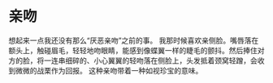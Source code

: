 # 亲吻

想起来一点我还没有那么“厌恶亲吻”之前的事。
我那时候喜欢亲侧脸。嘴唇落在额头上，触碰眉毛，轻轻地吻眼睛，能感到像蝶翼一样的睫毛的颤抖。然后捧住对方的脸，将一连串细碎的、小心翼翼的轻吻落在侧脸上，头发抵着颈窝轻蹭，会收到微微的战栗作为回报。
这种亲吻带着一种如视珍宝的意味。